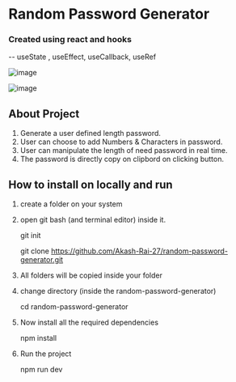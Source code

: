# Random Password Generator
### Created using react and hooks

-- useState , useEffect, useCallback, useRef


![image](https://github.com/Akash-Rai-27/random-password-generator/assets/86732163/8778bfc8-ee31-4dfe-b49a-149ee76be433)

![image](https://github.com/Akash-Rai-27/random-password-generator/assets/86732163/27887805-42e0-43ff-9349-a5ecd1045cfc)



## About Project
1. Generate a user defined length password.
2. User can choose to add Numbers & Characters in password.
3. User can manipulate the length of need password in real time.
4. The password is directly copy on clipbord on clicking button.

## How to install on locally and run
1. create a folder on your system
2. open git bash (and terminal editor) inside it.
   
   git init
   
   git clone https://github.com/Akash-Rai-27/random-password-generator.git
   
4. All folders will be copied inside your folder
5.  change directory (inside the random-password-generator)
   
    cd random-password-generator
    
7. Now install all the required dependencies
   
    npm install

9. Run the project

   npm run dev
